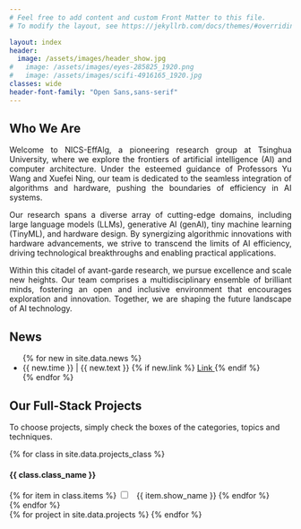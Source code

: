 ```yaml
---
# Feel free to add content and custom Front Matter to this file.
# To modify the layout, see https://jekyllrb.com/docs/themes/#overriding-theme-defaults

layout: index
header:
  image: /assets/images/header_show.jpg
#   image: /assets/images/eyes-285825_1920.png
#   image: /assets/images/scifi-4916165_1920.jpg
classes: wide
header-font-family: "Open Sans,sans-serif"
---
```


## Who We Are
<p style="text-align:justify; text-justify:inter-ideograph;">
Welcome to NICS-EffAlg, a pioneering research group at Tsinghua University, where we explore the frontiers of artificial intelligence (AI) and computer architecture. Under the esteemed guidance of Professors Yu Wang and Xuefei Ning, our team is dedicated to the seamless integration of algorithms and hardware, pushing the boundaries of efficiency in AI systems.
</p>

<p style="text-align:justify; text-justify:inter-ideograph;">
Our research spans a diverse array of cutting-edge domains, including large language models (LLMs), generative AI (genAI), tiny machine learning (TinyML), and hardware design. By synergizing algorithmic innovations with hardware advancements, we strive to transcend the limits of AI efficiency, driving technological breakthroughs and enabling practical applications.
</p>

<p style="text-align:justify; text-justify:inter-ideograph;">
Within this citadel of avant-garde research, we pursue excellence and scale new heights. Our team comprises a multidisciplinary ensemble of brilliant minds, fostering an open and inclusive environment that encourages exploration and innovation. Together, we are shaping the future landscape of AI technology.
</p>

## News

<!-- Accelerating LLM and Generative AI: -->
<ul>
{% for new in site.data.news %}
  <li>
    {{ new.time }} |
    {{ new.text }} 
    {% if new.link %}
    <a href="{{ new.link }}" class="custom_a">
      Link
    </a>
    {% endif %}
    
  </li>
{% endfor %}
</ul>

## Our Full-Stack Projects

To choose projects, simply check the boxes of the categories, topics and techniques.

<div id="option-container">
  {% for class in site.data.projects_class %}
  <div>
    <h4> {{ class.class_name }} </h4> 
    {% for item in class.items %}
    <label class="option_checkbox">
      <input type="checkbox" name="option" id="{{ item.id }}" class="project_class_checkbox"> 
      <span class="project_class_checkbox"> &nbsp; {{ item.show_name }} </span>
    </label>
    {% endfor %}
  </div>
  {% endfor %}
</div>

<div id="content-container">
{% for project in site.data.projects %}
  <div class="project_card" id="{{ project.topic }},{{ project.technique }}" style="display: none">
    <img src="{{ project.image }}" alt="Project Image" class="project-image">
    <span class="project-content">
      <h3 class="project-title">{{ project.title }}</h3>
      <p class="project-text">{{ project.text }}</p>
      <a href="{{ project.link }}" class="project-link">Learn More</a>
    </span>
  </div>
{% endfor %}
</div>
